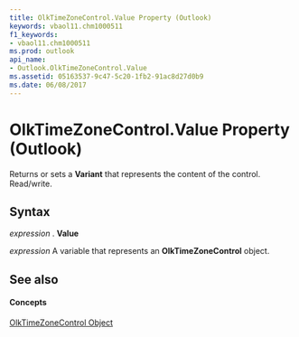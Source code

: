 ```yaml
---
title: OlkTimeZoneControl.Value Property (Outlook)
keywords: vbaol11.chm1000511
f1_keywords:
- vbaol11.chm1000511
ms.prod: outlook
api_name:
- Outlook.OlkTimeZoneControl.Value
ms.assetid: 05163537-9c47-5c20-1fb2-91ac8d27d0b9
ms.date: 06/08/2017
---
```



# OlkTimeZoneControl.Value Property (Outlook)

Returns or sets a  **Variant** that represents the content of the control. Read/write.


## Syntax

 _expression_ . **Value**

 _expression_ A variable that represents an **OlkTimeZoneControl** object.


## See also


#### Concepts


[OlkTimeZoneControl Object](Outlook.OlkTimeZoneControl.md)

